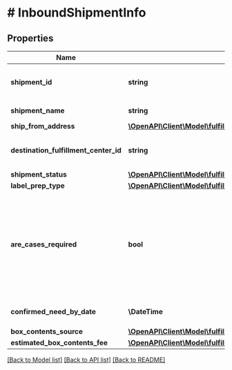 # # InboundShipmentInfo

## Properties

Name | Type | Description | Notes
------------ | ------------- | ------------- | -------------
**shipment_id** | **string** | The shipment identifier submitted in the request. | [optional]
**shipment_name** | **string** | The name for the inbound shipment. | [optional]
**ship_from_address** | [**\OpenAPI\Client\Model\fulfillmentInboundV0\Address**](Address.md) |  |
**destination_fulfillment_center_id** | **string** | An Amazon fulfillment center identifier created by Amazon. | [optional]
**shipment_status** | [**\OpenAPI\Client\Model\fulfillmentInboundV0\ShipmentStatus**](ShipmentStatus.md) |  | [optional]
**label_prep_type** | [**\OpenAPI\Client\Model\fulfillmentInboundV0\LabelPrepType**](LabelPrepType.md) |  | [optional]
**are_cases_required** | **bool** | Indicates whether or not an inbound shipment contains case-packed boxes. When AreCasesRequired &#x3D; true for an inbound shipment, all items in the inbound shipment must be case packed. |
**confirmed_need_by_date** | **\DateTime** | Type containing date in string format | [optional]
**box_contents_source** | [**\OpenAPI\Client\Model\fulfillmentInboundV0\BoxContentsSource**](BoxContentsSource.md) |  | [optional]
**estimated_box_contents_fee** | [**\OpenAPI\Client\Model\fulfillmentInboundV0\BoxContentsFeeDetails**](BoxContentsFeeDetails.md) |  | [optional]

[[Back to Model list]](../../README.md#models) [[Back to API list]](../../README.md#endpoints) [[Back to README]](../../README.md)
